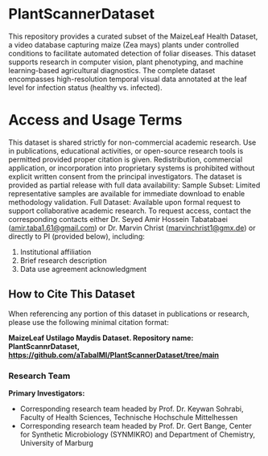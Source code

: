 # PlantScannerDataset
This repository provides a curated subset of the MaizeLeaf Health Dataset, a video database capturing maize (Zea mays) plants under controlled conditions to facilitate automated detection of foliar diseases. This dataset supports research in computer vision, plant phenotyping, and machine learning-based agricultural diagnostics. The complete dataset encompasses high-resolution temporal visual data annotated at the leaf level for infection status (healthy vs. infected).
# Access and Usage Terms
This dataset is shared strictly for non-commercial academic research. Use in publications, educational activities, or open-source research tools is permitted provided proper citation is given. Redistribution, commercial application, or incorporation into proprietary systems is prohibited without explicit written consent from the principal investigators.
The dataset is provided as partial release with full data availability:
Sample Subset: Limited representative samples are available for immediate download to enable methodology validation.
Full Dataset: Available upon formal request to support collaborative academic research. To request access, contact the corresponding contacts either Dr. Seyed Amir Hossein Tabatabaei (amir.taba1.61@gmail.com) or Dr. Marvin Christ (marvinchrist1@gmx.de) or directly to PI (provided below), including:

1. Institutional affiliation
2. Brief research description
3. Data use agreement acknowledgment
## How to Cite This Dataset

When referencing any portion of this dataset in publications or research, 
please use the following minimal citation format:

 **MaizeLeaf Ustilago Maydis Dataset. Repository name: PlantScannrDataset, https://github.com/aTabaIMI/PlantScannerDataset/tree/main**
### Research Team
**Primary Investigators:**  
- Corresponding research team headed by Prof. Dr. Keywan Sohrabi, Faculty of Health Sciences, Technische Hochschule Mittelhessen  
- Corresponding research team headed by Prof. Dr. Gert Bange, Center for Synthetic Microbiology (SYNMIKRO) and Department of Chemistry, University of Marburg  

